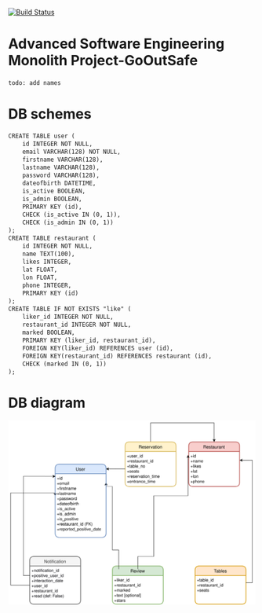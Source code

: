[![Build Status](https://travis-ci.com/NickLucche/ase-20-GoOutSafe.svg?token=cY2xTWGL1uTyzrPwm3Zj&branch=main)](https://travis-ci.com/NickLucche/ase-20-GoOutSafe)
# Advanced Software Engineering Monolith Project-GoOutSafe
`todo: add names`

# DB schemes

```sqlite
CREATE TABLE user (
    id INTEGER NOT NULL, 
    email VARCHAR(128) NOT NULL, 
    firstname VARCHAR(128), 
    lastname VARCHAR(128), 
    password VARCHAR(128), 
    dateofbirth DATETIME, 
    is_active BOOLEAN, 
    is_admin BOOLEAN, 
    PRIMARY KEY (id), 
    CHECK (is_active IN (0, 1)), 
    CHECK (is_admin IN (0, 1))
);
CREATE TABLE restaurant (
    id INTEGER NOT NULL, 
    name TEXT(100), 
    likes INTEGER, 
    lat FLOAT, 
    lon FLOAT, 
    phone INTEGER, 
    PRIMARY KEY (id)
);
CREATE TABLE IF NOT EXISTS "like" (
    liker_id INTEGER NOT NULL, 
    restaurant_id INTEGER NOT NULL, 
    marked BOOLEAN, 
    PRIMARY KEY (liker_id, restaurant_id), 
    FOREIGN KEY(liker_id) REFERENCES user (id), 
    FOREIGN KEY(restaurant_id) REFERENCES restaurant (id), 
    CHECK (marked IN (0, 1))
);
```
# DB diagram

![](./db-diagram.svg)
